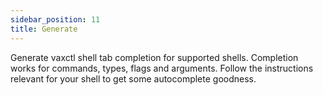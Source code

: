 ```yaml
---
sidebar_position: 11
title: Generate
---
```


Generate vaxctl shell tab completion for supported shells. Completion works for commands, types, flags and arguments. Follow the instructions relevant for your shell to get some autocomplete goodness.
